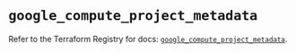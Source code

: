 # `google_compute_project_metadata`

Refer to the Terraform Registry for docs: [`google_compute_project_metadata`](https://registry.terraform.io/providers/drfaust92/google/4.16.4/docs/resources/compute_project_metadata).
